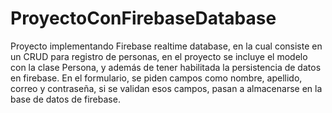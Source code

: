 # ProyectoConFirebaseDatabase


Proyecto implementando Firebase realtime database, en la cual consiste en un CRUD para registro de personas, en el proyecto
se incluye el modelo con la clase Persona, y además de tener habilitada la persistencia de datos en firebase.
En el formulario, se piden campos como nombre, apellido, correo y contraseña, si se validan esos campos, pasan a almacenarse
en la base de datos de firebase. 

